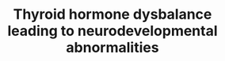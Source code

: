 ---
annotations:
- id: PW:0000501
  parent: signaling pathway
  type: Pathway Ontology
  value: thyroid hormone signaling pathway
authors:
- CMalyar
- Marvin M2
- Eweitz
communities:
- AOP
description: Adverse Outcome Pathway for the effect of thyroid hormone disruption
last-edited: 2023-09-05
organisms:
- Homo sapiens
redirect_from:
- /index.php/Pathway:WP5227
- /instance/WP5227
- /instance/WP5227_r127291
revision: r127291
schema-jsonld:
- '@context': https://schema.org/
  '@id': https://wikipathways.github.io/pathways/WP5227.html
  '@type': Dataset
  creator:
    '@type': Organization
    name: WikiPathways
  description: Adverse Outcome Pathway for the effect of thyroid hormone disruption
  keywords: []
  license: CC0
  name: Thyroid hormone dysbalance leading to neurodevelopmental abnormalities
seo: CreativeWork
title: Thyroid hormone dysbalance leading to neurodevelopmental abnormalities
wpid: WP5227
---